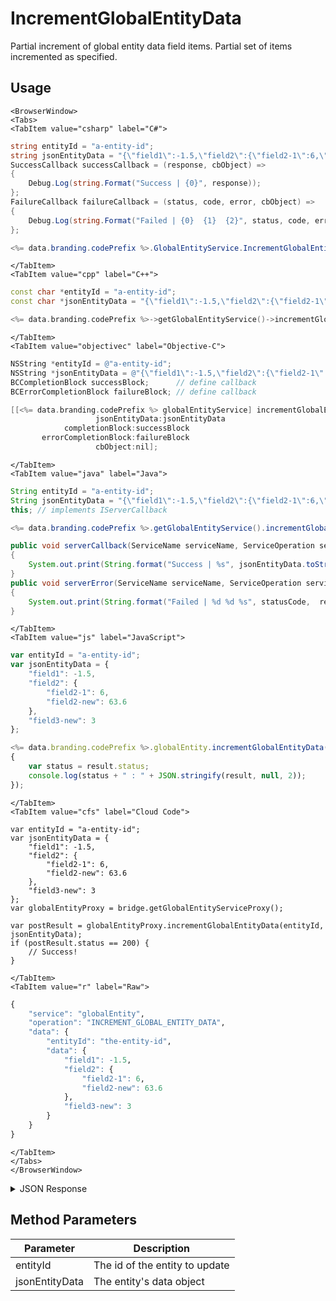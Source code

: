 # IncrementGlobalEntityData

Partial increment of global entity data field items. Partial set of items incremented as specified.

<PartialServop service_name="globalEntity" operation_name="INCREMENT_GLOBAL_ENTITY_DATA" />

## Usage

```mdx-code-block
<BrowserWindow>
<Tabs>
<TabItem value="csharp" label="C#">
```

```csharp
string entityId = "a-entity-id";
string jsonEntityData = "{\"field1\":-1.5,\"field2\":{\"field2-1\":6,\"field2-new\":63.6},\"field3-new\":3}";
SuccessCallback successCallback = (response, cbObject) =>
{
    Debug.Log(string.Format("Success | {0}", response));
};
FailureCallback failureCallback = (status, code, error, cbObject) =>
{
    Debug.Log(string.Format("Failed | {0}  {1}  {2}", status, code, error));
};

<%= data.branding.codePrefix %>.GlobalEntityService.IncrementGlobalEntityData(entityId, jsonEntityData, successCallback, failureCallback);
```

```mdx-code-block
</TabItem>
<TabItem value="cpp" label="C++">
```

```cpp
const char *entityId = "a-entity-id";
const char *jsonEntityData = "{\"field1\":-1.5,\"field2\":{\"field2-1\":6,\"field2-new\":63.6},\"field3-new\":3}";

<%= data.branding.codePrefix %>->getGlobalEntityService()->incrementGlobalEntityData(entityId, jsonEntityData, this);
```

```mdx-code-block
</TabItem>
<TabItem value="objectivec" label="Objective-C">
```

```objectivec
NSString *entityId = @"a-entity-id";
NSString *jsonEntityData = @"{\"field1\":-1.5,\"field2\":{\"field2-1\":6,\"field2-new\":63.6},\"field3-new\":3}";
BCCompletionBlock successBlock;      // define callback
BCErrorCompletionBlock failureBlock; // define callback

[[<%= data.branding.codePrefix %> globalEntityService] incrementGlobalEntityData:entityId
                   jsonEntityData:jsonEntityData
            completionBlock:successBlock
       errorCompletionBlock:failureBlock
                   cbObject:nil];
```

```mdx-code-block
</TabItem>
<TabItem value="java" label="Java">
```

```java
String entityId = "a-entity-id";
String jsonEntityData = "{\"field1\":-1.5,\"field2\":{\"field2-1\":6,\"field2-new\":63.6},\"field3-new\":3}";
this; // implements IServerCallback

<%= data.branding.codePrefix %>.getGlobalEntityService().incrementGlobalEntityData(entityId, jsonEntityData, this);

public void serverCallback(ServiceName serviceName, ServiceOperation serviceOperation, JSONObject jsonEntityData)
{
    System.out.print(String.format("Success | %s", jsonEntityData.toString()));
}
public void serverError(ServiceName serviceName, ServiceOperation serviceOperation, int statusCode, int reasonCode, String jsonError)
{
    System.out.print(String.format("Failed | %d %d %s", statusCode,  reasonCode, jsonError.toString()));
}
```

```mdx-code-block
</TabItem>
<TabItem value="js" label="JavaScript">
```

```javascript
var entityId = "a-entity-id";
var jsonEntityData = {
    "field1": -1.5,
    "field2": {
        "field2-1": 6,
        "field2-new": 63.6
    },
    "field3-new": 3
};

<%= data.branding.codePrefix %>.globalEntity.incrementGlobalEntityData(entityId, jsonEntityData, result =>
{
	var status = result.status;
	console.log(status + " : " + JSON.stringify(result, null, 2));
});
```

```mdx-code-block
</TabItem>
<TabItem value="cfs" label="Cloud Code">
```

```cfscript
var entityId = "a-entity-id";
var jsonEntityData = {
    "field1": -1.5,
    "field2": {
        "field2-1": 6,
        "field2-new": 63.6
    },
    "field3-new": 3
};
var globalEntityProxy = bridge.getGlobalEntityServiceProxy();

var postResult = globalEntityProxy.incrementGlobalEntityData(entityId, jsonEntityData);
if (postResult.status == 200) {
    // Success!
}
```

```mdx-code-block
</TabItem>
<TabItem value="r" label="Raw">
```

```r
{
	"service": "globalEntity",
	"operation": "INCREMENT_GLOBAL_ENTITY_DATA",
	"data": {
		"entityId": "the-entity-id",
		"data": {
			"field1": -1.5,
			"field2": {
				"field2-1": 6,
				"field2-new": 63.6
			},
			"field3-new": 3
		}
	}
}
```

```mdx-code-block
</TabItem>
</Tabs>
</BrowserWindow>
```

<details>
<summary>JSON Response</summary>

```json
{
    "status": 200,
    "data": {
        "gameId": "123456",
        "entityId": "14281c38-abf6-4ca2-8436-b2bdwas8d5a9a",
        "ownerId": "784cc6c6-4569-4d75-bd10-62dwa8ae0218",
        "entityType": "test",
        "entityIndexedId" : "indexTest",
        "version": 2,
        "data": {
            "test": 1234
        },
        "acl": {
            "other": 1
        },
        "expiresAt": 1449861422588,
        "timeToLive": 34567,
        "createdAt": 1449861388021,
        "updatedAt": 1449861388021
    }
}
```
</details>

## Method Parameters
Parameter | Description
--------- | -----------
entityId | The id of the entity to update
jsonEntityData | The entity's data object


